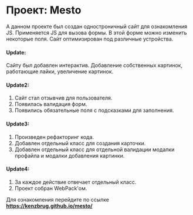 # Проект: Mesto

А данном проекте был создан одностроничный сайт для ознакомления JS. Применяется JS для вызова формы. В этой форме можно изменить некоторые поля.
Сайт оптимизирован под различные устройства. 

#### Update: 

Сайту был добавлен интерактив. Добавление собственных картинок, работающие лайки, увеличение картинок.

#### Update2: 
1. Сайт стал отзывчив для пользователя. 
2. Появилась валидация форм. 
3. Появились обязательные поля с подсказками для заполнения.

#### Update3:

1. Произведен рефакторинг кода. 
2. Добавлен отдельный класс для создания карточки.
3. Добавлен отдельный класс для отдельной валидации модалки профайла и модалки добавления картинки.

#### Update4:
1. За каждое действие отвечает отдельный класс.
2. Проект собран WebPack'ом.


Для ознакомления перейдите по ссылке **https://kenzbrug.github.io/mesto/**